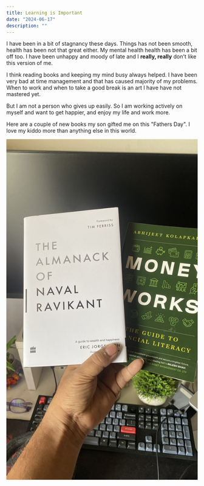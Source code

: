 ```yaml
---
title: Learning is Important
date: "2024-06-17"
description: ""
---
```


I have been in a bit of stagnancy these days. Things has not been smooth, health has been not that great either. My mental health health has been a bit off too.
I have been unhappy and moody of late and I **really, really** don't like this version of me.

I think reading books and keeping my mind busy always helped. I have been very bad at time management and that has caused majority of my problems.
When to work and when to take a good break is an art I have have not mastered yet.

But I am not a person who gives up easily. So I am working actively on myself and want to get happier, and enjoy my life and work more.

Here are a couple of new books my son gifted me on this "Fathers Day". I love my kiddo more than anything else in this world.

![img](../../assets/IMG_2349.jpg)
